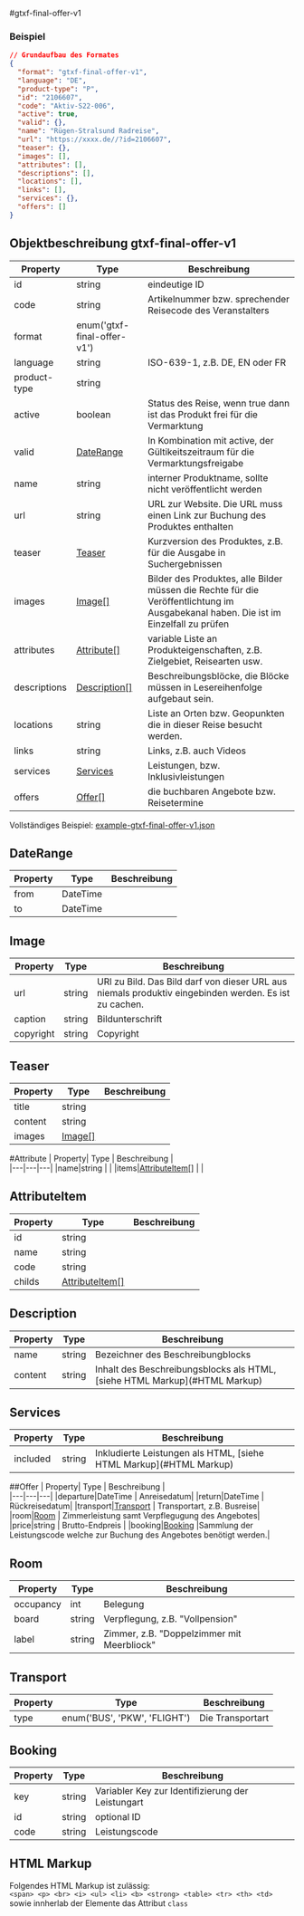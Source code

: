 
#gtxf-final-offer-v1

### Beispiel
````json
// Grundaufbau des Formates
{
  "format": "gtxf-final-offer-v1",
  "language": "DE",
  "product-type": "P",
  "id": "2106607",
  "code": "Aktiv-S22-006",
  "active": true,
  "valid": {},
  "name": "Rügen-Stralsund Radreise",
  "url": "https://xxxx.de//?id=2106607",
  "teaser": {},
  "images": [],
  "attributes": [],
  "descriptions": [],
  "locations": [],
  "links": [],
  "services": {},
  "offers": []
}
````

## Objektbeschreibung gtxf-final-offer-v1
| Property| Type | Beschreibung |   
|---|---|---| 
|id|string | eindeutige ID|
|code|string | Artikelnummer bzw. sprechender Reisecode des Veranstalters|
|format|enum('gtxf-final-offer-v1') | |
|language|string | ISO-639-1, z.B. DE, EN oder FR|
|product-type|string | |
|active|boolean | Status des Reise, wenn true dann ist das Produkt frei für die Vermarktung |
|valid|[DateRange](#DateRange) | In Kombination mit active, der Gültikeitszeitraum für die Vermarktungsfreigabe |
|name|string | interner Produktname, sollte nicht veröffentlicht werden|
|url|string | URL zur Website. Die URL muss einen Link zur Buchung des Produktes enthalten|
|teaser|[Teaser](#Teaser) | Kurzversion des Produktes, z.B. für die Ausgabe in Suchergebnissen|
|images|[Image[]](#Image) | Bilder des Produktes, alle Bilder müssen die Rechte für die Veröffentlichtung im Ausgabekanal haben. Die ist im Einzelfall zu prüfen|
|attributes|[Attribute[]](#Attribute) | variable Liste an Produkteigenschaften, z.B. Zielgebiet, Reisearten usw.|
|descriptions|[Description[]](#Description) | Beschreibungsblöcke, die Blöcke müssen in Lesereihenfolge aufgebaut sein.|
|locations|string | Liste an Orten bzw. Geopunkten die in dieser Reise besucht werden. |
|links|string | Links, z.B. auch Videos |
|services|[Services](#Services) | Leistungen, bzw. Inklusivleistungen|
|offers|[Offer[]](#Offer) | die buchbaren Angebote bzw. Reisetermine |



Vollständiges Beispiel:
[example-gtxf-final-offer-v1.json](example-gtxf-final-offer-v1.json)


## DateRange
| Property| Type | Beschreibung |   
|---|---|---|
|from|DateTime | |
|to|DateTime | |

## Image
| Property| Type | Beschreibung |   
|---|---|---|
|url|string | URl zu Bild. Das Bild darf von dieser URL aus niemals produktiv eingebinden werden. Es ist zu cachen.|
|caption|string | Bildunterschrift|
|copyright|string | Copyright |

## Teaser
| Property| Type | Beschreibung |   
|---|---|---|
|title|string | |
|content|string ||
|images|[Image[]](#Image) | |

#Attribute
| Property| Type | Beschreibung |   
|---|---|---|
|name|string | |
|items|[AttributeItem[]](#AttributeItem) | |


## AttributeItem
| Property| Type | Beschreibung |   
|---|---|---|
|id|string | |
|name|string | |
|code|string | |
|childs|[AttributeItem[]](#AttributeItem)| |

## Description
| Property| Type | Beschreibung |   
|---|---|---|
|name|string | Bezeichner des Beschreibungblocks|
|content|string | Inhalt des Beschreibungsblocks als HTML, [siehe HTML Markup](#HTML Markup) |

## Services
| Property| Type | Beschreibung |   
|---|---|---|
|included|string | Inkludierte Leistungen als HTML, [siehe HTML Markup](#HTML Markup)|

##Offer
| Property| Type | Beschreibung |   
|---|---|---|
|departure|DateTime | Anreisedatum|
|return|DateTime | Rückreisedatum|
|transport|[Transport](#Transport) | Transportart, z.B. Busreise|
|room|[Room](#Room) | Zimmerleistung samt Verpflegugung des Angebotes|
|price|string | Brutto-Endpreis |
|booking|[Booking](#Booking) |Sammlung der Leistungscode welche zur Buchung des Angebotes benötigt werden.|


## Room
| Property| Type | Beschreibung |   
|---|---|---| 
|occupancy|int | Belegung|
|board|string | Verpflegung, z.B. "Vollpension"|
|label|string | Zimmer, z.B. "Doppelzimmer mit Meerbliock" |

## Transport
| Property| Type | Beschreibung |   
|---|---|---| 
|type|enum('BUS', 'PKW', 'FLIGHT') | Die Transportart |

## Booking
| Property| Type | Beschreibung |   
|---|---|---|
|key|string | Variabler Key zur Identifizierung der Leistungart|
|id|string | optional ID |
|code|string | Leistungscode|


## HTML Markup
Folgendes HTML Markup ist zulässig: <br>
``<span> <p> <br> <i> <ul> <li> <b> <strong> <table> <tr> <th> <td>`` sowie innherlab der Elemente das Attribut ``class``
